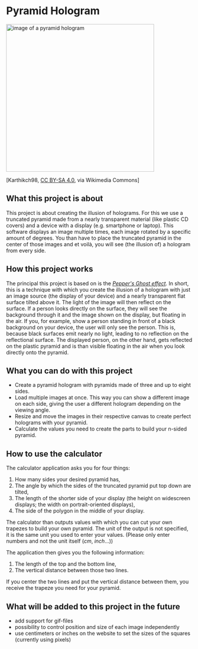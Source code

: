 # Pyramid Hologram

<img src="https://upload.wikimedia.org/wikipedia/commons/e/e2/Pyramid_holographic_3D_holographic_projection_phone_projector_3D_holographic_projection_3D_mobile_phone_naked_eye_3D_pyramid.jpg" alt="image of a pyramid hologram" width=400px />

[Karthikch98, [CC BY-SA 4.0](https://creativecommons.org/licenses/by-sa/4.0), via Wikimedia Commons]

## What this project is about
This project is about creating the illusion of holograms. For this we use a truncated pyramid made from a nearly transparent material (like plastic CD covers) and a device with a display (e.g. smartphone or laptop). This software displays an image multiple times, each image rotated by a specific amount of degrees. You than have to place the truncated pyramid in the center of those images and et voilà, you will see (the illusion of) a hologram from every side.

## How this project works
The principal this project is based on is the [*Pepper's Ghost effect*](https://en.wikipedia.org/wiki/Pepper%27s_ghost). In short, this is a technique with which you create the illusion of a hologram with just an image source (the display of your device) and a nearly transparent flat surface tilted above it. The light of the image will then reflect on the surface. If a person looks directly on the surface, they will see the background through it and the image shown on the display, but floating in the air. If you, for example, show a person standing in front of a black background on your device, the user will only see the person. This is, because black surfaces emit nearly no light, leading to no reflection on the reflectional surface. The displayed person, on the other hand, gets reflected on the plastic pyramid and is than visible floating in the air when you look directly onto the pyramid.

## What you can do with this project
- Create a pyramid hologram with pyramids made of three and up to eight sides.
- Load multiple images at once. This way you can show a different image on each side, giving the user a different hologram depending on the viewing angle.
- Resize and move the images in their respective canvas to create perfect holograms with your pyramid.
- Calculate the values you need to create the parts to build your n-sided pyramid.

## How to use the calculator
The calculator application asks you for four things:
1) How many sides your desired pyramid has,
2) The angle by which the sides of the truncated pyramid put top down are tilted,
3) The length of the shorter side of your display (the height on widescreen displays; the width on portrait-oriented displays),
4) The side of the polygon in the middle of your display.

The calculator than outputs values with which you can cut your own trapezes to build your own pyramid. The unit of the output is not specified, it is the same unit you used to enter your values. (Please only enter numbers and not the unit itself (*cm*, *inch*...))

The application then gives you the following information:
1) The length of the top and the bottom line,
2) The vertical distance between those two lines.

If you center the two lines and put the vertical distance between them, you receive the trapeze you need for your pyramid.

## What will be added to this project in the future
- add support for gif-files
- possibility to control position and size of each image independently
- use centimeters or inches on the website to set the sizes of the squares (currently using pixels)
